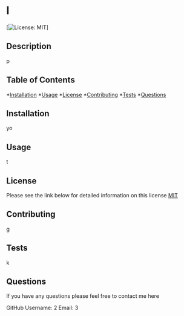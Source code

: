 # l 
   [![License: MIT](https://img.shields.io/badge/License-MIT-yellow.svg)]

  ## Description
   
  p 

  ## Table of Contents
  *[Installation](#installation)
  *[Usage](#usage)
  *[License](#license)
  *[Contributing](#contributing)
  *[Tests](#tests)
  *[Questions](#questions)

  ## Installation
 
  yo

  ## Usage
  
  t

  ## License 

  Please see the link below for detailed information on this license
  [MIT](https://opensource.org/licenses/MIT)

  ## Contributing
  
  g 

  ## Tests
  
  k

  ## Questions 

  If you have any questions please feel free to contact me here  

  GitHub Username: 2
  Email: 3


